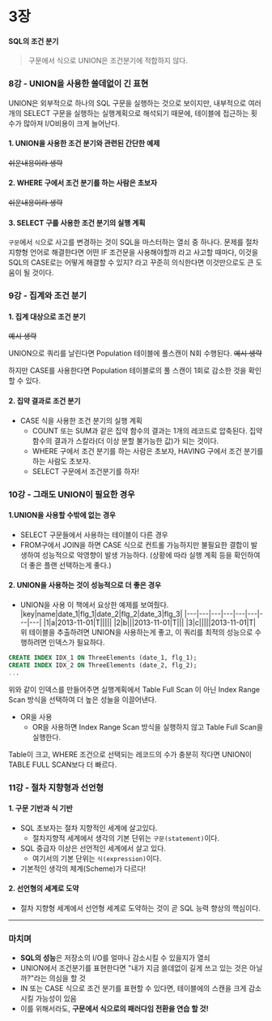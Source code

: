 # 3장
#### SQL의 조건 분기
>구문에서 식으로
UNION은 조건분기에 적합하지 않다.

### 8강 - UNION을 사용한 쓸데없이 긴 표현

UNION은 외부적으로 하나의 SQL 구문을 실행하는 것으로 보이지만, 내부적으로 여러 개의 SELECT 구문을 실행하는 실행계획으로 해석되기 때문에, 테이블에 접근하는 횟수가 많아져 I/O비용이 크게 늘어난다.

#### 1. UNION을 사용한 조건 분기와 관련된 간단한 예제
~~쉬운내용이라 생략~~

#### 2. WHERE 구에서 조건 분기를 하는 사람은 초보자
~~쉬운내용이라 생략~~

#### 3. SELECT 구를 사용한 조건 분기의 실행 계획
`구문`에서 `식`으로 사고를 변경하는 것이 SQL을 마스터하는 열쇠 중 하나다.
문제를 절차 지향형 언어로 해결한다면 어떤 IF 조건문을 사용해야할까 라고 사고할 때마다, 이것을 SQL의 CASE로는 어떻게 해결할 수 있지? 라고 꾸준히 의식한다면 이것만으로도 큰 도움이 될 것이다.

### 9강 - 집계와 조건 분기

#### 1. 집계 대상으로 조건 분기
~~예시 생략~~

UNION으로 쿼리를 날린다면 Population 테이블에 풀스캔이 N회 수행된다.
~~예시 생략~~

하지만 CASE를 사용한다면 Population 테이블로의 풀 스캔이 1회로 감소한 것을 확인 할 수 있다.

#### 2. 집약 결과로 조건 분기
- CASE 식을 사용한 조건 분기의 실행 계획
  - COUNT 또는 SUM과 같은 집약 함수의 결과는 1개의 레코드로 압축된다. 집약 함수의 결과가 스칼라(더 이상 분할 불가능한 값)가 되는 것이다.
  - WHERE 구에서 조건 분기를 하는 사람은 초보자, HAVING 구에서 조건 분기를 하는 사람도 초보자.
  - SELECT 구문에서 조건분기를 하자!

### 10강 - 그래도 UNION이 필요한 경우
#### 1.UNION을 사용할 수밖에 없는 경우
- SELECT 구문들에서 사용하는 테이블이 다른 경우
- FROM구에서 JOIN을 하면 CASE 식으로 컨트롤 가능하지만 불필요한 결합이 발생하여 성능적으로 악영향이 발생 가능하다. (상황에 따라 실행 계획 등을 확인하여 더 좋은 플랜 선택하는게 좋다.)

#### 2. UNION을 사용하는 것이 성능적으로 더 좋은 경우
- UNION을 사용
이 책에서 요상한 예제를 보여줬다.
|key|name|date_1|flg_1|date_2|flg_2|date_3|flg_3|
|---|---|---|---|---|---|---|---|
|1|a|2013-11-01|T|||||
|2|b|||2013-11-01|T|||
|3|c|||||2013-11-01|T|
위 테이블을 추출하려면 UNION을 사용하는게 좋고, 이 쿼리를 최적의 성능으로 수행하려면 인덱스가 필요하다.
```sql
CREATE INDEX IDX_1 ON ThreeElements (date_1, flg_1);
CREATE INDEX IDX_2 ON ThreeElements (date_2, flg_2);
...
```
위와 같이 인덱스를 만들어주면 실행계획에서 Table Full Scan 이 아닌 Index Range Scan 방식을 선택하여 더 높은 성늘을 이끌어낸다.

- OR을 사용
  - OR을 사용하면 Index Range Scan 방식을 실행하지 않고 Table Full Scan을 실행한다.

Table이 크고, WHERE 조건으로 선택되는 레코드의 수가 충분히 작다면 UNION이 TABLE FULL SCAN보다 더 빠르다.

### 11강 - 절차 지향형과 선언형
#### 1. 구문 기반과 식 기반
- SQL 초보자는 절차 지향적인 세계에 살고있다.
  - 절차지향적 세계에서 생각의 기본 단위는 `구문(statement)`이다.
- SQL 중급자 이상은 선언적인 세계에서 살고 있다.
  - 여기서의 기본 단위는 `식(expression)`이다.
- 기본적인 생각의 체계(Scheme)가 다르다!

#### 2. 선언형의 세계로 도약
- 절차 지향형 세계에서 선언형 세계로 도약하는 것이 곧 SQL 능력 향상의 핵심이다.

---

### 마치며
- **SQL의 성능**은 저장소의 I/O를 얼마나 감소시킬 수 있을지가 열쇠
- UNION에서 조건분기를 표현한다면 "내가 지금 쓸데없이 길게 쓰고 있는 것은 아닐까?"라는 의심을 할 것
- IN 또는 CASE 식으로 조건 분기를 표현할 수 있다면, 테이블에의 스캔을 크게 감소시킬 가능성이 있음
- 이를 위해서라도, **구문에서 식으로의 패러다임 전환을 연습 할 것!**


